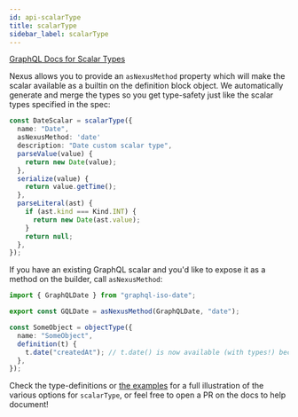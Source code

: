 ```yaml
---
id: api-scalarType
title: scalarType
sidebar_label: scalarType
---
```


[GraphQL Docs for Scalar Types](https://graphql.org/learn/schema/#scalar-types)

Nexus allows you to provide an `asNexusMethod` property which will make the scalar available as a builtin on the definition block object. We automatically generate and merge the types so you get type-safety just like the scalar types specified in the spec:

```ts
const DateScalar = scalarType({
  name: "Date",
  asNexusMethod: 'date'
  description: "Date custom scalar type",
  parseValue(value) {
    return new Date(value);
  },
  serialize(value) {
    return value.getTime();
  },
  parseLiteral(ast) {
    if (ast.kind === Kind.INT) {
      return new Date(ast.value);
    }
    return null;
  },
});
```

If you have an existing GraphQL scalar and you'd like to expose it as a method on the builder, call `asNexusMethod`:

```ts
import { GraphQLDate } from "graphql-iso-date";

export const GQLDate = asNexusMethod(GraphQLDate, "date");
```

```ts
const SomeObject = objectType({
  name: "SomeObject",
  definition(t) {
    t.date("createdAt"); // t.date() is now available (with types!) because of `asNexusMethod`
  },
});
```

Check the type-definitions or [the examples](https://github.com/graphql-nexus/nexus/tree/develop/examples) for a full illustration of the various options for `scalarType`, or feel free to open a PR on the docs to help document!
